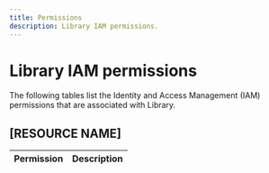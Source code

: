 ```yaml
---
title: Permissions
description: Library IAM permissions.
---
```


# Library IAM permissions

The following tables list the Identity and Access Management (IAM) permissions that are associated with Library.

## [RESOURCE NAME]

| Permission | Description |
| --- | --- |
